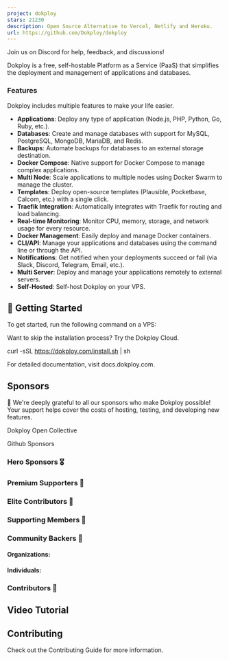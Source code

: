 ```yaml
---
project: dokploy
stars: 21230
description: Open Source Alternative to Vercel, Netlify and Heroku.
url: https://github.com/Dokploy/dokploy
---
```


  

Join us on Discord for help, feedback, and discussions!

  

  
Dokploy is a free, self-hostable Platform as a Service (PaaS) that simplifies the deployment and management of applications and databases.

### Features

Dokploy includes multiple features to make your life easier.

-   **Applications**: Deploy any type of application (Node.js, PHP, Python, Go, Ruby, etc.).
-   **Databases**: Create and manage databases with support for MySQL, PostgreSQL, MongoDB, MariaDB, and Redis.
-   **Backups**: Automate backups for databases to an external storage destination.
-   **Docker Compose**: Native support for Docker Compose to manage complex applications.
-   **Multi Node**: Scale applications to multiple nodes using Docker Swarm to manage the cluster.
-   **Templates**: Deploy open-source templates (Plausible, Pocketbase, Calcom, etc.) with a single click.
-   **Traefik Integration**: Automatically integrates with Traefik for routing and load balancing.
-   **Real-time Monitoring**: Monitor CPU, memory, storage, and network usage for every resource.
-   **Docker Management**: Easily deploy and manage Docker containers.
-   **CLI/API**: Manage your applications and databases using the command line or through the API.
-   **Notifications**: Get notified when your deployments succeed or fail (via Slack, Discord, Telegram, Email, etc.).
-   **Multi Server**: Deploy and manage your applications remotely to external servers.
-   **Self-Hosted**: Self-host Dokploy on your VPS.

🚀 Getting Started
------------------

To get started, run the following command on a VPS:

Want to skip the installation process? Try the Dokploy Cloud.

curl -sSL https://dokploy.com/install.sh | sh

For detailed documentation, visit docs.dokploy.com.

Sponsors
--------

🙏 We're deeply grateful to all our sponsors who make Dokploy possible! Your support helps cover the costs of hosting, testing, and developing new features.

Dokploy Open Collective

Github Sponsors

### Hero Sponsors 🎖

### Premium Supporters 🥇

### Elite Contributors 🥈

### Supporting Members 🥉

### Community Backers 🤝

#### Organizations:

#### Individuals:

### Contributors 🤝

Video Tutorial
--------------

Contributing
------------

Check out the Contributing Guide for more information.
